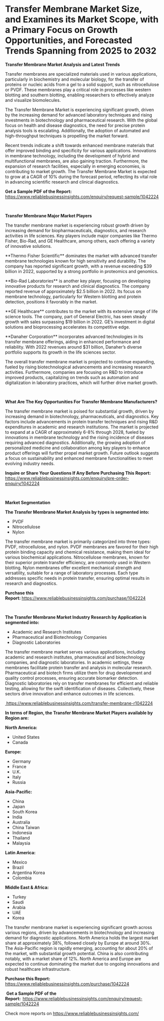 <p><h1>Transfer Membrane Market Size, and Examines its Market Scope, with a Primary Focus on Growth Opportunities, and Forecasted Trends Spanning from 2025 to 2032</h1></p><p><strong>Transfer Membrane Market Analysis and Latest Trends</strong></p>
<p><p>Transfer membranes are specialized materials used in various applications, particularly in biochemistry and molecular biology, for the transfer of proteins or nucleic acids from a gel to a solid support, such as nitrocellulose or PVDF. These membranes play a critical role in processes like western blotting and southern blotting, enabling researchers to effectively analyze and visualize biomolecules.</p><p>The Transfer Membrane Market is experiencing significant growth, driven by the increasing demand for advanced laboratory techniques and rising investments in biotechnology and pharmaceutical research. With the global focus on health and disease diagnostics, the need for precise protein analysis tools is escalating. Additionally, the adoption of automated and high-throughput techniques is propelling the market forward.</p><p>Recent trends indicate a shift towards enhanced membrane materials that offer improved binding and specificity for various applications. Innovations in membrane technology, including the development of hybrid and multifunctional membranes, are also gaining traction. Furthermore, the expansion of research facilities, especially in emerging economies, is contributing to market growth. The Transfer Membrane Market is expected to grow at a CAGR of 10% during the forecast period, reflecting its vital role in advancing scientific research and clinical diagnostics.</p></p>
<p><strong>Get a Sample PDF of the Report:&nbsp;</strong> <a href="https://www.reliablebusinessinsights.com/enquiry/request-sample/1042224?utm_campaign=2446&utm_medium=2&utm_source=Github&utm_content=ia&utm_term=31032025&utm_id=transfer-membrane">https://www.reliablebusinessinsights.com/enquiry/request-sample/1042224</a></p>
<p>&nbsp;</p>
<p><strong>Transfer Membrane Major Market Players</strong></p>
<p><p>The transfer membrane market is experiencing robust growth driven by increasing demand for biopharmaceuticals, diagnostics, and research activities in life sciences. Key players include major companies like Thermo Fisher, Bio-Rad, and GE Healthcare, among others, each offering a variety of innovative solutions.</p><p>**Thermo Fisher Scientific** dominates the market with advanced transfer membrane technologies known for high sensitivity and durability. The company has reported significant growth, with a revenue exceeding $39 billion in 2022, supported by a strong portfolio in proteomics and genomics.</p><p>**Bio-Rad Laboratories** is another key player, focusing on developing innovative products for research and clinical diagnostics. The company reported revenue of approximately $2.5 billion in 2022. Its focus on membrane technology, particularly for Western blotting and protein detection, positions it favorably in the market.</p><p>**GE Healthcare** contributes to the market with its extensive range of life science tools. The company, part of General Electric, has seen steady growth with sales surpassing $19 billion in 2022. GE’s investment in digital solutions and bioprocessing accelerates its competitive edge.</p><p>**Danaher Corporation** incorporates advanced technologies in its transfer membrane offerings, aiding in enhanced performance and reliability. With 2022 revenues around $31 billion, Danaher’s diverse portfolio supports its growth in the life sciences sector.</p><p>The overall transfer membrane market is projected to continue expanding, fueled by rising biotechnological advancements and increasing research activities. Furthermore, companies are focusing on R&D to introduce improved products, capitalizing on trends such as automation and digitalization in laboratory practices, which will further drive market growth.</p></p>
<p>&nbsp;</p>
<p><strong>What Are The Key Opportunities For Transfer Membrane Manufacturers?</strong></p>
<p><p>The transfer membrane market is poised for substantial growth, driven by increasing demand in biotechnology, pharmaceuticals, and diagnostics. Key factors include advancements in protein transfer techniques and rising R&D expenditures in academic and research institutions. The market is projected to expand at a CAGR of approximately 6-8% through 2028, fueled by innovations in membrane technology and the rising incidence of diseases requiring advanced diagnostics. Additionally, the growing adoption of personalized medicine and collaboration among key players to enhance product offerings will further propel market growth. Future outlook suggests a focus on sustainability and enhanced membrane functionalities to meet evolving industry needs.</p></p>
<p><strong>Inquire or Share Your Questions If Any Before Purchasing This Report:</strong> <a href="https://www.reliablebusinessinsights.com/enquiry/pre-order-enquiry/1042224?utm_campaign=2446&utm_medium=2&utm_source=Github&utm_content=ia&utm_term=31032025&utm_id=transfer-membrane">https://www.reliablebusinessinsights.com/enquiry/pre-order-enquiry/1042224</a></p>
<p>&nbsp;</p>
<p><strong>Market Segmentation</strong></p>
<p><strong>The Transfer Membrane Market Analysis by types is segmented into:</strong></p>
<p><ul><li>PVDF</li><li>Nitrocellulose</li><li>Nylon</li></ul></p>
<p><p>The transfer membrane market is primarily categorized into three types: PVDF, nitrocellulose, and nylon. PVDF membranes are favored for their high protein binding capacity and chemical resistance, making them ideal for various biochemical applications. Nitrocellulose membranes, known for their superior protein transfer efficiency, are commonly used in Western blotting. Nylon membranes offer excellent mechanical strength and versatility, suitable for a range of laboratory processes. Each type addresses specific needs in protein transfer, ensuring optimal results in research and diagnostics.</p></p>
<p><strong>Purchase this Report:&nbsp;</strong><a href="https://www.reliablebusinessinsights.com/purchase/1042224?utm_campaign=2446&utm_medium=2&utm_source=Github&utm_content=ia&utm_term=31032025&utm_id=transfer-membrane">https://www.reliablebusinessinsights.com/purchase/1042224</a></p>
<p>&nbsp;</p>
<p><strong>The Transfer Membrane Market Industry Research by Application is segmented into:</strong></p>
<p><ul><li>Academic and Research Institutes</li><li>Pharmaceutical and Biotechnology Companies</li><li>Diagnostic Laboratories</li></ul></p>
<p><p>The transfer membrane market serves various applications, including academic and research institutes, pharmaceutical and biotechnology companies, and diagnostic laboratories. In academic settings, these membranes facilitate protein transfer and analysis in molecular research. Pharmaceutical and biotech firms utilize them for drug development and quality control processes, ensuring accurate biomarker detection. Diagnostic laboratories rely on transfer membranes for efficient and reliable testing, allowing for the swift identification of diseases. Collectively, these sectors drive innovation and enhance outcomes in life sciences.</p></p>
<p><a href="https://www.reliablebusinessinsights.com/transfer-membrane-r1042224?utm_campaign=2446&utm_medium=2&utm_source=Github&utm_content=ia&utm_term=31032025&utm_id=transfer-membrane">&nbsp;https://www.reliablebusinessinsights.com/transfer-membrane-r1042224</a></p>
<p><strong>In terms of Region, the Transfer Membrane Market Players available by Region are:</strong></p>
<p>
    <p> <strong> North America: </strong>
        <ul>
            <li>United States</li>
            <li>Canada</li>
        </ul>
        </p> 
    <p> <strong> Europe: </strong>
        <ul>
            <li>Germany</li>
            <li>France</li>
            <li>U.K.</li>
            <li>Italy</li>
            <li>Russia</li>
        </ul>
        </p> 
    <p> <strong> Asia-Pacific: </strong>
        <ul>
            <li>China</li>
            <li>Japan</li>
            <li>South Korea</li>
            <li>India</li>
            <li>Australia</li>
            <li>China Taiwan</li>
            <li>Indonesia</li>
            <li>Thailand</li>
            <li>Malaysia</li>
        </ul>
        </p> 
    <p> <strong> Latin America: </strong>
        <ul>
            <li>Mexico</li>
            <li>Brazil</li>
            <li>Argentina Korea</li>
            <li>Colombia</li>
        </ul>
        </p> 
    <p> <strong> Middle East & Africa: </strong>
        <ul>
            <li>Turkey</li>
            <li>Saudi</li>
            <li>Arabia</li>
            <li>UAE</li>
            <li>Korea</li>
        </ul>
    </p>
    </p>
<p><p>The transfer membrane market is experiencing significant growth across various regions, driven by advancements in biotechnology and increasing demand for diagnostic applications. North America holds the largest market share at approximately 38%, followed closely by Europe at around 30%. The Asia-Pacific region is rapidly emerging, accounting for about 20% of the market, with substantial growth potential. China is also contributing notably, with a market share of 12%. North America and Europe are expected to continue dominating the market due to ongoing innovations and robust healthcare infrastructure.</p></p>
<p><strong>Purchase this Report: </strong><a href="https://www.reliablebusinessinsights.com/purchase/1042224?utm_campaign=2446&utm_medium=2&utm_source=Github&utm_content=ia&utm_term=31032025&utm_id=transfer-membrane">https://www.reliablebusinessinsights.com/purchase/1042224</a></p>
<p>&nbsp;<strong>Get a Sample PDF of the Report:&nbsp;&nbsp;</strong><a href="https://www.reliablebusinessinsights.com/enquiry/request-sample/1042224?utm_campaign=2446&utm_medium=2&utm_source=Github&utm_content=ia&utm_term=31032025&utm_id=transfer-membrane">https://www.reliablebusinessinsights.com/enquiry/request-sample/1042224</a></p>
<p><strong></strong></p>
<p>Check more reports on <a href="https://www.reliablebusinessinsights.com/?utm_campaign=2446&utm_medium=2&utm_source=Github&utm_content=ia&utm_term=31032025&utm_id=transfer-membrane">https://www.reliablebusinessinsights.com/</a></p>